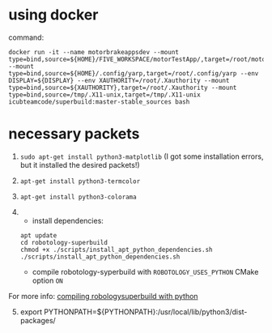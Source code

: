 # using docker 
command:

```
docker run -it --name motorbrakeappsdev --mount type=bind,source=${HOME}/FIVE_WORKSPACE/motorTestApp/,target=/root/motorTestApp --mount type=bind,source=${HOME}/.config/yarp,target=/root/.config/yarp --env DISPLAY=${DISPLAY} --env XAUTHORITY=/root/.Xauthority --mount type=bind,source=${XAUTHORITY},target=/root/.Xauthority --mount type=bind,source=/tmp/.X11-unix,target=/tmp/.X11-unix icubteamcode/superbuild:master-stable_sources bash 

```

# necessary packets
1. ```sudo apt-get install python3-matplotlib```
(I got some installation errors, but it installed the desired packets!)

2. ```apt-get install python3-termcolor```

3. ```apt-get install python3-colorama```

4. - install dependencies:
   ```
   apt update
   cd robotology-superbuild
   chmod +x ./scripts/install_apt_python_dependencies.sh
   ./scripts/install_apt_python_dependencies.sh 
   ```
    - compile robotology-syperbuild with `ROBOTOLOGY_USES_PYTHON` CMake option `ON`

 For more info: [compiling robologysuperbuild with python](https://github.com/robotology/robotology-superbuild/blob/master/doc/cmake-options.md#python)

5. export PYTHONPATH=${PYTHONPATH}:/usr/local/lib/python3/dist-packages/ 
